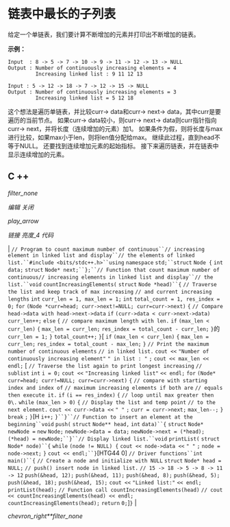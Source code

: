 # 链表中最长的子列表

给定一个单链表，我们要计算不断增加的元素并打印出不断增加的链表。

**示例：**

```
Input  : 8 -> 5 -> 7 -> 10 -> 9 -> 11 -> 12 -> 13 -> NULL
Output : Number of continuously increasing elements = 4      
         Increasing linked list : 9 11 12 13

Input : 5 -> 12 -> 18 -> 7 -> 12 -> 15 -> NULL
Output : Number of continuously increasing elements = 3
         Increasing linked list = 5 12 18

```

这个想法是遍历单链表，并比较curr-> data和curr-> next-> data，其中curr是要遍历的当前节点。 如果curr-> data较小，则curr-> next-> data则curr指针指向curr-> next，并将长度（连续增加的元素）加1。 如果条件为假，则将长度与max进行比较，如果max小于len，则将len值分配给max。 继续此过程，直到head不等于NULL。 还要找到连续增加元素的起始指标。 接下来遍历链表，并在链表中显示连续增加的元素。

## C ++

*filter_none*

*编辑*
*关闭*

*play_arrow*

*链接*
*亮度_4*
*代码*

| `// Program to count maximum number of continuous``// increasing element in linked list and display``// the elements of linked list.``#include <bits/stdc++.h>``using` `namespace` `std;``struct` `Node {` `int` `data;` `struct` `Node* next;``};``// Function that count maximum number of continuous`​​ `// increasing elements in linked list and display``// the list.``void` `countIncreasingElements(` `struct` `Node *head)``{` `// Traverse the list and keep track of max increasing` `// and current increasing lengths` `int` `curr_len = 1, max_len = 1;` `int` `total_count = 1, res_index = 0;` `for` `(Node *curr=head; curr->next!=NULL; curr=curr->next)` `{` `// Compare head->data with head->next->data` `if` `(curr->data < curr->next->data)` `curr_len++;` `else` `{` `// compare maximum length with len.` `if` `(max_len < curr_len)` `{` `max_len = curr_len;` `res_index = total_count - curr_len;` `}`的 `curr_len = 1;` `}` `total_count++;` `}`[ `if` `(max_len < curr_len)` `{` `max_len = curr_len;` `res_index = total_count - max_len;` `}` `// Print the maximum number of continuous elements` `// in linked list.` `cout <<` `"Number of continuously increasing element"` `" in list : "` `;` `cout << max_len << endl;` [ `// Traverse the list again to print longest increasing` `// sublist` `int` `i = 0;` `cout <<` `"Increasing linked list"` `<< endl;` `for` `(Node* curr=head; curr!=NULL; curr=curr->next)` `{` `// compare with starting index and index of` `// maximum increasing elements if both are` `// equals then execute it.` `if` `(i == res_index)` `{` `// loop until max greater then 0\.` `while` `(max_len > 0)` `{` `// Display the list and temp point` `// to the next element.` `cout << curr->data <<` `" "` `;` `curr = curr->next;` `max_len--;` `}` `break` `;` `}`[H `i++;` `}``}``// Function to insert an element at the beginning``void` `push(` `struct` `Node** head,` `int` `data)``{` `struct` `Node* newNode =` `new` `Node;` `newNode->data = data;` `newNode->next = (*head);` `(*head) = newNode;``}``// Display linked list.``void` `printList(` `struct` `Node* node)``{` `while` `(node != NULL) {` `cout << node->data <<` `" "` `;` `node = node->next;` `}` `cout << endl;``}`[HTG44 0] `// Driver functions``int` `main()``{` `// Create a node and initialize with NULL` `struct` `Node* head = NULL;` `// push() insert node in linked list.` `// 15 -> 18 -> 5 -> 8 -> 11 -> 12` `push(&head, 12);` `push(&head, 11);` `push(&head, 8);` `push(&head, 5);` `push(&head, 18);` `push(&head, 15);` `cout <<` `"Linked list:"` `<< endl;` `printList(head);` `// Function call countIncreasingElements(head)` `// cout << countIncreasingElements(head) << endl;` `countIncreasingElements(head);` `return` `0;`]`}` |

*chevron_right**filter_none*